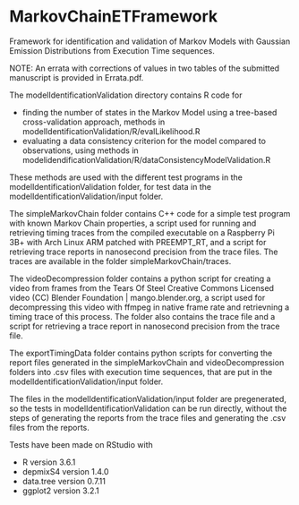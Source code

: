 # MarkovChainETFramework

Framework for identification and validation of Markov Models with Gaussian Emission Distributions from Execution Time sequences.

NOTE: An errata with corrections of values in two tables of the submitted manuscript is provided in Errata.pdf.

The modelIdentificationValidation directory contains R code for 
- finding the number of states in the Markov Model using a tree-based cross-validation approach, methods in modelIdentificationValidation/R/evalLikelihood.R
- evaluating a data consistency criterion for the model compared to observations, using methods in modelidendificationValidation/R/dataConsistencyModelValidation.R

These methods are used with the different test programs in the modelIdentificationValidation folder, for test data in the modelIdentificationValidation/input folder.

The simpleMarkovChain folder contains C++ code for a simple test program with known Markov Chain properties, a script used for running and retrieving timing traces from the compiled executable on a Raspberry Pi 3B+ with Arch Linux ARM patched with PREEMPT_RT, and a script for retrieving trace reports in nanosecond precision from the trace files. The traces are available in the folder simpleMarkovChain/traces.

The videoDecompression folder contains a python script for creating a video from frames from the Tears Of Steel Creative Commons Licensed video (CC) Blender Foundation | mango.blender.org, a script used for decompressing this video with ffmpeg in native frame rate and retrievning a timing trace of this process. The folder also contains the trace file and a script for retrieving a trace report in nanosecond precision from the trace file.

The exportTimingData folder contains python scripts for converting the report files generated in the simpleMarkovChain and videoDecompression folders into .csv files with execution time sequences, that are put in the modelIdentificationValidation/input folder.

The files in the modelIdentificationValidation/input folder are pregenerated, so the tests in modelIdentificationValidation can be run directly, without the steps of generating the reports from the trace files and generating the .csv files from the reports.

Tests have been made on RStudio with 
- R version 3.6.1
- depmixS4 version 1.4.0
- data.tree version 0.7.11
- ggplot2 version 3.2.1